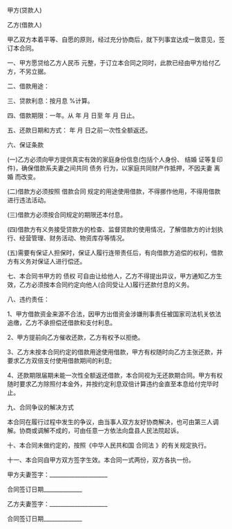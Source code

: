 
 


甲方(贷款人)


乙方(借款人)


甲乙双方本着平等、自愿的原则，经过充分协商后，就下列事宜达成一致意见，签订本合同。


一、甲方愿贷给乙方人民币 元整，于订立本合同之同时，此款已经由甲方给付乙方，不另立据。


二、借款用途：


三、贷款利息：按月息 %计算。


四、借款期限：一年。从 年 月 日至 年 月 日止。


五、还款日期和方式： 年 月 日之前一次性全额返还。


六、保证条款


(一)乙方必须向甲方提供真实有效的家庭身份信息(包括个人身份、
结婚
证等复印件)，确保借款系夫妻之间共同
债务
行为，以家庭共同财产作抵押，不因夫妻
离婚
而改变。


(二)借款方必须按照
借款合同
规定的用途使用借款，不得挪作他用，不得用借款进行违法活动。


(三)借款方必须按合同规定的期限还本付息。


(四)借款方有义务接受贷款方的检查、监督贷款的使用情况，了解借款方的计划执行、经营管理、财务活动、物资库存等情况。


(五)需要有保证人担保时，保证人履行连带责任后，有向借款方追偿的权利，借款方有义务对保证人进行偿还。


七、本合同书甲方的
债权
可自由让给他人，乙方不得提出异议，甲方通知乙方生效，乙方必须按本合同约定向他人(合同受让人)履行还款付息的义务。


八、违约责任：


1、甲方借款资金来源不合法，因甲方出借资金涉嫌刑事责任被国家司法机关依法追缴，乙方不承担偿还借款和支付利息。


2、甲方提前向乙方催收还款，乙方有权予以拒绝。


3、乙方未按本合同约定的借款用途使用借款，甲方有权随时向乙方主张还款，并要求乙方双倍支付使用借款期间的利息;


4、还款期限届期未能一次性全额返还借款，本合同视为无还款期合同。甲方有权随时要求乙方除照付本金外，并按约定利息双倍计算违约金直至本息给付完毕时止。


九、合同争议的解决方式


本合同在履行过程中发生的争议，由当事人双方友好协商解决，也可由第三人调解。协商或调解不成的，可由任意一方依法向盘县人民法院起诉。


十、本合同未做约定的，按照《中华人民共和国
合同法
》的有关规定执行。


十一、本合同自甲方双方签字生效。本合同一式两份，双方各执一份。


甲方夫妻签字：_____________________


合同签订日期______________


乙方夫妻签字：_____________________


合同签订日期______________
 


 

 
 
 
 
 
  


  
 

  


  


  
 
 
 
 

